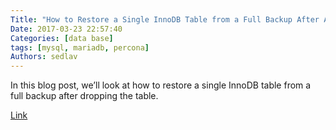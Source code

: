 ```yaml
---
Title: "How to Restore a Single InnoDB Table from a Full Backup After Accidentally Dropping It"
Date: 2017-03-23 22:57:40
Categories: [data base]
tags: [mysql, mariadb, percona]
Authors: sedlav
---
```


In this blog post, we’ll look at how to restore a single InnoDB table from a full backup after dropping the table.

[Link](https://www.percona.com/blog/2017/03/15/restore-single-innodb-table-full-backup-accidentally-dropping/)

